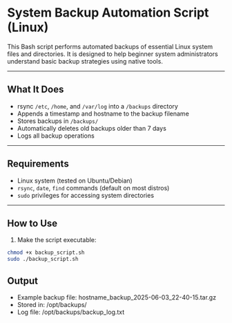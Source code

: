 # System Backup Automation Script (Linux)

This Bash script performs automated backups of essential Linux system files and directories. It is designed to help beginner system administrators understand basic backup strategies using native tools.

---

## What It Does

- rsync `/etc`, `/home`, and `/var/log` into a `/backups` directory
- Appends a timestamp and hostname to the backup filename
- Stores backups in `/backups/`
- Automatically deletes old backups older than 7 days
- Logs all backup operations

---

## Requirements

- Linux system (tested on Ubuntu/Debian)
- `rsync`, `date`, `find` commands (default on most distros)
- `sudo` privileges for accessing system directories

---

## How to Use

1. Make the script executable:
```bash
chmod +x backup_script.sh
sudo ./backup_script.sh
```

## Output
* Example backup file: hostname_backup_2025-06-03_22-40-15.tar.gz
* Stored in: /opt/backups/
* Log file: /opt/backups/backup_log.txt
